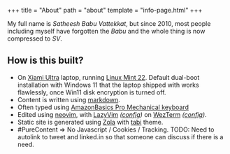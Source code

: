 +++
title = "About"
path = "about"
template = "info-page.html"
+++

My full name is _Satheesh Babu Vattekkat_, but since 2010, most people including 
myself have forgotten the _Babu_ and the whole thing is now compressed to _SV_.

## How is this built?
* On [Xiami Ultra](https://www.mi.com/in/product/mi-notebook-ultra/) laptop,  running [Linux Mint 22](https://www.linuxmint.com/rel_wilma.php).
  Default dual-boot installation with Windows 11 that the laptop shipped with works flawlessly, once Win11 disk encryption is turned off.
* Content is written using [markdown](https://daringfireball.net/projects/markdown/).
* Often typed using [AmazonBasics Pro Mechanical keyboard](https://www.amazon.in/gp/product/B0D5HKHBFW/) 
* Edited using [neovim](https://neovim.io/), with [LazyVim](https://github.com/LazyVim/LazyVim) _([config](https://github.com/vsbabu/configs/tree/master/lazyvim/lua/plugins))_ on [WezTerm](https://wezfurlong.org/wezterm/) _([config](https://github.com/vsbabu/configs/tree/master/wezterm))_.
* Static site is generated using [Zola](https://www.getzola.org/) with [tabi](https://welpo.github.io/tabi/) theme.
* #PureContent => No Javascript / Cookies / Tracking. TODO: Need to autolink to tweet and linked.in so that someone can discuss if there is a need.

